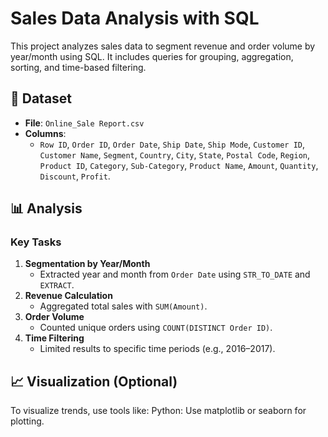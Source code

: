 # Sales Data Analysis with SQL

This project analyzes sales data to segment revenue and order volume by year/month using SQL. It includes queries for grouping, aggregation, sorting, and time-based filtering.

## 📁 Dataset
- **File**: `Online_Sale Report.csv`
- **Columns**:
  - `Row ID`, `Order ID`, `Order Date`, `Ship Date`, `Ship Mode`, `Customer ID`, `Customer Name`, `Segment`, `Country`, `City`, `State`, `Postal Code`, `Region`, `Product ID`, `Category`, `Sub-Category`, `Product Name`, `Amount`, `Quantity`, `Discount`, `Profit`.

## 📊 Analysis
### Key Tasks
1. **Segmentation by Year/Month**  
   - Extracted year and month from `Order Date` using `STR_TO_DATE` and `EXTRACT`.
2. **Revenue Calculation**  
   - Aggregated total sales with `SUM(Amount)`.
3. **Order Volume**  
   - Counted unique orders using `COUNT(DISTINCT Order ID)`.
4. **Time Filtering**  
   - Limited results to specific time periods (e.g., 2016–2017).

## 📈 Visualization (Optional)
To visualize trends, use tools like:
Python: Use matplotlib or seaborn for plotting.
